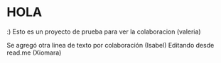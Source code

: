 # HOLA
 :)
Esto es un proyecto de prueba para ver la colaboracion (valeria)
 
Se agregó otra linea de texto por colaboración (Isabel)
Editando desde read.me (Xiomara)
